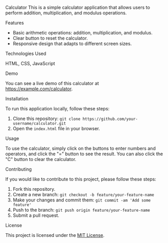 Calculator
This is a simple calculator application that allows users to perform addition, multiplication, and modulus operations.

Features
<ul>
<li>Basic arithmetic operations: addition, multiplication, and modulus.</li>
<li>Clear button to reset the calculator.</li>
<li>Responsive design that adapts to different screen sizes.</li>
</ul>
Technologies Used
<p>HTML, CSS, JavaScript</p>
Demo
<p>You can see a live demo of this calculator at <a href="https://example.com/calculator">https://example.com/calculator</a>.</p>
Installation
<p>To run this application locally, follow these steps:</p>
<ol>
<li>Clone this repository: <code>git clone https://github.com/your-username/calculator.git</code></li>
<li>Open the <code>index.html</code> file in your browser.</li>
</ol>
Usage
<p>To use the calculator, simply click on the buttons to enter numbers and operators, and click the "=" button to see the result. You can also click the "C" button to clear the calculator.</p>
Contributing
<p>If you would like to contribute to this project, please follow these steps:</p>
<ol>
<li>Fork this repository.</li>
<li>Create a new branch: <code>git checkout -b feature/your-feature-name</code></li>
<li>Make your changes and commit them: <code>git commit -am 'Add some feature'</code></li>
<li>Push to the branch: <code>git push origin feature/your-feature-name</code></li>
<li>Submit a pull request.</li>
</ol>
License
<p>This project is licensed under the <a href="https://opensource.org/licenses/MIT">MIT License</a>.</p>
